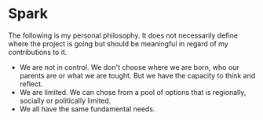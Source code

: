 <!-- TITLE: Philosophy -->
<!-- SUBTITLE: A quick summary of Philosophy -->

# Spark
The following is my personal philosophy. It does not necessarily define where the project is going but should be meaningful in regard of my contributions to it.

* We are not in control. We don't choose where we are born, who our parents are or what we are tought. But we have the capacity to think and reflect.
* We are limited. We can chose from a pool of options that is regionally, socially or politically limited.
* We all have the same fundamental needs.